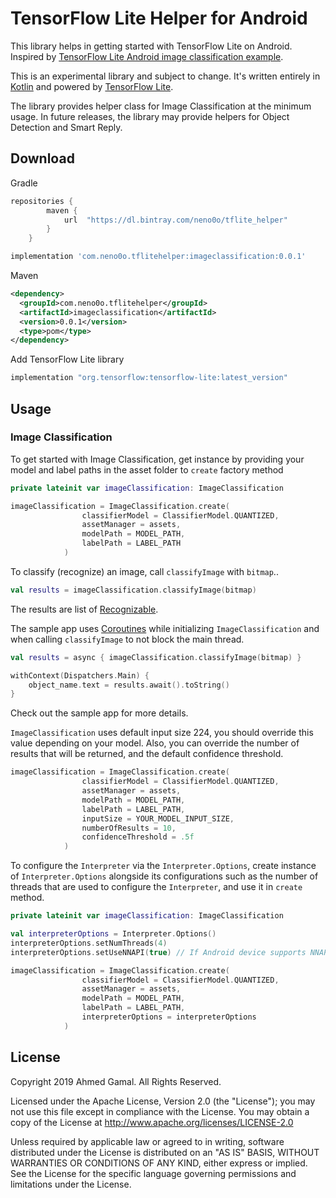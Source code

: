 # TensorFlow Lite Helper for Android

This library helps in getting started with TensorFlow Lite on Android. Inspired by [TensorFlow Lite Android image classification example](https://www.tensorflow.org/lite/models/image_classification/android).

This is an experimental library and subject to change. It's written entirely in [Kotlin](https://kotlinlang.org/) and powered by [TensorFlow Lite](https://www.tensorflow.org/lite/).

The library provides helper class for Image Classification at the minimum usage. In future releases, the library may provide helpers for Object Detection and Smart Reply.

## Download
Gradle

```groovy
repositories {
        maven {
            url  "https://dl.bintray.com/neno0o/tflite_helper"
        }
    }
```

```groovy
implementation 'com.neno0o.tflitehelper:imageclassification:0.0.1'
```

Maven

```xml
<dependency>
  <groupId>com.neno0o.tflitehelper</groupId>
  <artifactId>imageclassification</artifactId>
  <version>0.0.1</version>
  <type>pom</type>
</dependency>
```
Add TensorFlow Lite library
```groovy
implementation "org.tensorflow:tensorflow-lite:latest_version"
```
## Usage

### Image Classification
To get started with Image Classification, get instance by providing your model and label paths in the asset folder to `create` factory method
```kotlin
private lateinit var imageClassification: ImageClassification

imageClassification = ImageClassification.create(
                classifierModel = ClassifierModel.QUANTIZED,
                assetManager = assets,
                modelPath = MODEL_PATH,
                labelPath = LABEL_PATH
            )
```

To classify (recognize) an image, call `classifyImage` with `bitmap`..
```kotlin
val results = imageClassification.classifyImage(bitmap)
```

The results are list of [Recognizable](https://github.com/Neno0o/TensorflowLiteHelper/blob/master/imageclassification/src/main/java/com/neno0o/tflitehelper/imageclassification/Recognizable.kt).

The sample app uses [Coroutines](https://kotlinlang.org/docs/reference/coroutines-overview.html) while initializing `ImageClassification` and when calling `classifyImage` to not block the main thread. 
```kotlin
val results = async { imageClassification.classifyImage(bitmap) }

withContext(Dispatchers.Main) {
    object_name.text = results.await().toString()
}
```
Check out the sample app for more details.

`ImageClassification` uses default input size 224, you should override this value depending on your model. Also, you can override the number of results that will be returned, and the default confidence threshold.
```kotlin
imageClassification = ImageClassification.create(
                classifierModel = ClassifierModel.QUANTIZED,
                assetManager = assets,
                modelPath = MODEL_PATH,
                labelPath = LABEL_PATH,
                inputSize = YOUR_MODEL_INPUT_SIZE,
                numberOfResults = 10,
                confidenceThreshold = .5f
            )
``` 

To configure the `Interpreter` via the `Interpreter.Options`, create instance of `Interpreter.Options` alongside its configurations such as the number of threads that are used to configure the `Interpreter`, and use it in `create` method. 
```kotlin
private lateinit var imageClassification: ImageClassification

val interpreterOptions = Interpreter.Options()
interpreterOptions.setNumThreads(4)
interpreterOptions.setUseNNAPI(true) // If Android device supports NNAPI

imageClassification = ImageClassification.create(
                classifierModel = ClassifierModel.QUANTIZED,
                assetManager = assets,
                modelPath = MODEL_PATH,
                labelPath = LABEL_PATH,
                interpreterOptions = interpreterOptions
            )
```

## License
Copyright 2019 Ahmed Gamal. All Rights Reserved.

Licensed under the Apache License, Version 2.0 (the "License");
you may not use this file except in compliance with the License.
You may obtain a copy of the License at
    http://www.apache.org/licenses/LICENSE-2.0
    
Unless required by applicable law or agreed to in writing, software
distributed under the License is distributed on an "AS IS" BASIS,
WITHOUT WARRANTIES OR CONDITIONS OF ANY KIND, either express or implied.
See the License for the specific language governing permissions and
limitations under the License.